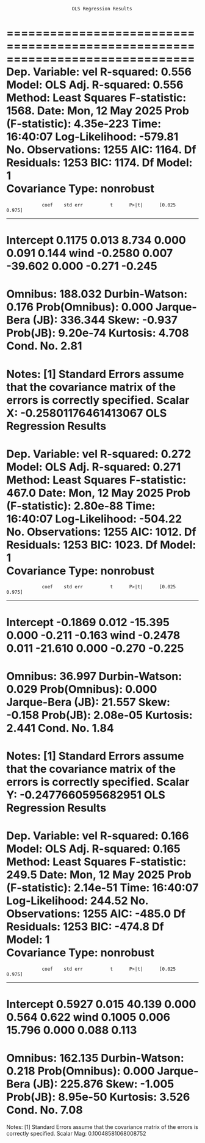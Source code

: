                             OLS Regression Results                            
==============================================================================
Dep. Variable:                    vel   R-squared:                       0.556
Model:                            OLS   Adj. R-squared:                  0.556
Method:                 Least Squares   F-statistic:                     1568.
Date:                Mon, 12 May 2025   Prob (F-statistic):          4.35e-223
Time:                        16:40:07   Log-Likelihood:                -579.81
No. Observations:                1255   AIC:                             1164.
Df Residuals:                    1253   BIC:                             1174.
Df Model:                           1                                         
Covariance Type:            nonrobust                                         
==============================================================================
                 coef    std err          t      P>|t|      [0.025      0.975]
------------------------------------------------------------------------------
Intercept      0.1175      0.013      8.734      0.000       0.091       0.144
wind          -0.2580      0.007    -39.602      0.000      -0.271      -0.245
==============================================================================
Omnibus:                      188.032   Durbin-Watson:                   0.176
Prob(Omnibus):                  0.000   Jarque-Bera (JB):              336.344
Skew:                          -0.937   Prob(JB):                     9.20e-74
Kurtosis:                       4.708   Cond. No.                         2.81
==============================================================================

Notes:
[1] Standard Errors assume that the covariance matrix of the errors is correctly specified.
Scalar X: -0.25801176461413067
                            OLS Regression Results                            
==============================================================================
Dep. Variable:                    vel   R-squared:                       0.272
Model:                            OLS   Adj. R-squared:                  0.271
Method:                 Least Squares   F-statistic:                     467.0
Date:                Mon, 12 May 2025   Prob (F-statistic):           2.80e-88
Time:                        16:40:07   Log-Likelihood:                -504.22
No. Observations:                1255   AIC:                             1012.
Df Residuals:                    1253   BIC:                             1023.
Df Model:                           1                                         
Covariance Type:            nonrobust                                         
==============================================================================
                 coef    std err          t      P>|t|      [0.025      0.975]
------------------------------------------------------------------------------
Intercept     -0.1869      0.012    -15.395      0.000      -0.211      -0.163
wind          -0.2478      0.011    -21.610      0.000      -0.270      -0.225
==============================================================================
Omnibus:                       36.997   Durbin-Watson:                   0.029
Prob(Omnibus):                  0.000   Jarque-Bera (JB):               21.557
Skew:                          -0.158   Prob(JB):                     2.08e-05
Kurtosis:                       2.441   Cond. No.                         1.84
==============================================================================

Notes:
[1] Standard Errors assume that the covariance matrix of the errors is correctly specified.
Scalar Y: -0.2477660595682951
                            OLS Regression Results                            
==============================================================================
Dep. Variable:                    vel   R-squared:                       0.166
Model:                            OLS   Adj. R-squared:                  0.165
Method:                 Least Squares   F-statistic:                     249.5
Date:                Mon, 12 May 2025   Prob (F-statistic):           2.14e-51
Time:                        16:40:07   Log-Likelihood:                 244.52
No. Observations:                1255   AIC:                            -485.0
Df Residuals:                    1253   BIC:                            -474.8
Df Model:                           1                                         
Covariance Type:            nonrobust                                         
==============================================================================
                 coef    std err          t      P>|t|      [0.025      0.975]
------------------------------------------------------------------------------
Intercept      0.5927      0.015     40.139      0.000       0.564       0.622
wind           0.1005      0.006     15.796      0.000       0.088       0.113
==============================================================================
Omnibus:                      162.135   Durbin-Watson:                   0.218
Prob(Omnibus):                  0.000   Jarque-Bera (JB):              225.876
Skew:                          -1.005   Prob(JB):                     8.95e-50
Kurtosis:                       3.526   Cond. No.                         7.08
==============================================================================

Notes:
[1] Standard Errors assume that the covariance matrix of the errors is correctly specified.
Scalar Mag: 0.10048581068008752